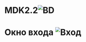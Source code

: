 # MDK2.2![BD](https://user-images.githubusercontent.com/126570872/227716857-091fa84b-ee7e-49d3-938d-491b44f80446.png)
# Окно входа ![Вход](https://user-images.githubusercontent.com/126570872/227735577-72626747-1f59-40d5-9b3a-d725acce205c.png)
